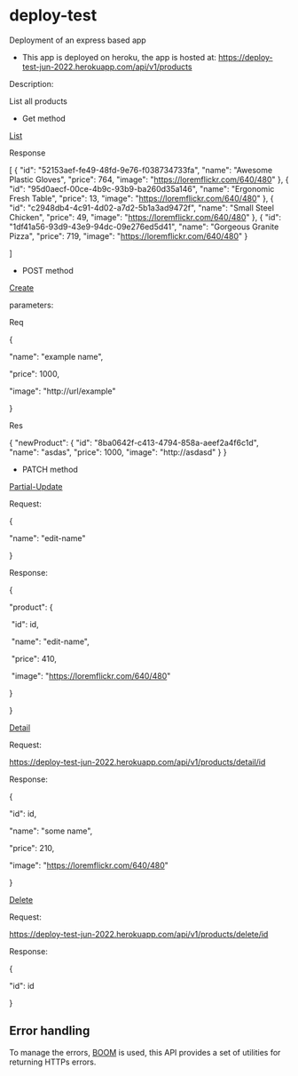 # deploy-test
Deployment of an express based app

- This app is deployed on heroku, the app is hosted at: https://deploy-test-jun-2022.herokuapp.com/api/v1/products

Description:

List all products

* Get method

[List](https://deploy-test-jun-2022.herokuapp.com/api/v1/products/)

Response

[
    {
        "id": "52153aef-fe49-48fd-9e76-f038734733fa",
        "name": "Awesome Plastic Gloves",
        "price": 764,
        "image": "https://loremflickr.com/640/480"
    },
    {
        "id": "95d0aecf-00ce-4b9c-93b9-ba260d35a146",
        "name": "Ergonomic Fresh Table",
        "price": 13,
        "image": "https://loremflickr.com/640/480"
    },
    {
        "id": "c2948db4-4c91-4d02-a7d2-5b1a3ad9472f",
        "name": "Small Steel Chicken",
        "price": 49,
        "image": "https://loremflickr.com/640/480"
    },
    {
        "id": "1df41a56-93d9-43e9-94dc-09e276ed5d41",
        "name": "Gorgeous Granite Pizza",
        "price": 719,
        "image": "https://loremflickr.com/640/480"
    }
    
]


* POST method

[Create](https://deploy-test-jun-2022.herokuapp.com/api/v1/products/new) 

parameters: 

Req

{

  "name": "example name",

  "price": 1000,

  "image": "http://url/example"

}

Res

{
    "newProduct": {
        "id": "8ba0642f-c413-4794-858a-aeef2a4f6c1d",
        "name": "asdas",
        "price": 1000,
        "image": "http://asdasd"
    }
}


* PATCH method

[Partial-Update](https://deploy-test-jun-2022.herokuapp.com/api/v1/products/detail/)

Request: 

{

  "name": "edit-name"

}

Response:

{

  "product": {

​    "id": id,

​    "name": "edit-name",

​    "price": 410,

​    "image": "https://loremflickr.com/640/480"

  }

}

[Detail](https://deploy-test-jun-2022.herokuapp.com/api/v1/products/detail/)

Request:

https://deploy-test-jun-2022.herokuapp.com/api/v1/products/detail/id

Response:

{

  "id": id,

  "name": "some name",

  "price": 210,

  "image": "https://loremflickr.com/640/480"

}

[Delete](https://deploy-test-jun-2022.herokuapp.com/api/v1/products/delete/id)

Request:

https://deploy-test-jun-2022.herokuapp.com/api/v1/products/delete/id

Response:

{

  "id": id

}



## Error handling

To manage the errors, [BOOM](https://hapi.dev/module/boom/api/?v=9.1.4) is used, this API provides a set of utilities for returning HTTPs errors. 



















